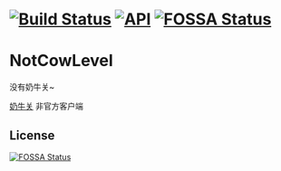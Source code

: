 #  [![Build Status](https://api.travis-ci.org/ahjsrhj/NotCowLevel.svg?branch=master)](https://travis-ci.org/ahjsrhj/NotCowLevel) [![API](https://img.shields.io/badge/API-21%2B-brightgreen.svg?style=flat)](https://android-arsenal.com/api?level=21) [![FOSSA Status](https://app.fossa.io/api/projects/git%2Bgithub.com%2Fahjsrhj%2FNotCowLevel.svg?type=shield)](https://app.fossa.io/projects/git%2Bgithub.com%2Fahjsrhj%2FNotCowLevel?ref=badge_shield)

# NotCowLevel

没有奶牛关~

[奶牛关](https://cowlevel.net) 非官方客户端

## License
[![FOSSA Status](https://app.fossa.io/api/projects/git%2Bgithub.com%2Fahjsrhj%2FNotCowLevel.svg?type=large)](https://app.fossa.io/projects/git%2Bgithub.com%2Fahjsrhj%2FNotCowLevel?ref=badge_large)
